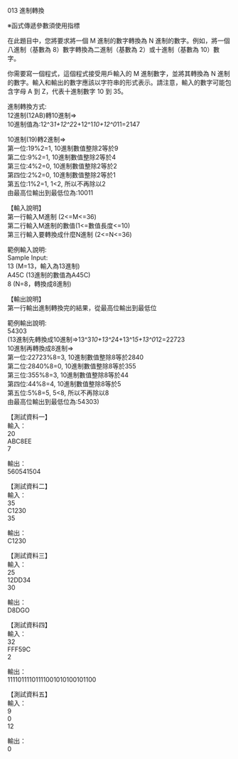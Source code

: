 013 進制轉換  
  
※函式傳遞參數須使用指標  
  
在此題目中，您將要求將一個 M 進制的數字轉換為 N 進制的數字。例如，將一個八進制（基數為 8）數字轉換為二進制（基數為 2）或十進制（基數為 10）數字。  
  
你需要寫一個程式，這個程式接受用戶輸入的 M 進制數字，並將其轉換為 N 進制的數字。輸入和輸出的數字應該以字符串的形式表示。請注意，輸入的數字可能包含字母 A 到 Z，代表十進制數字 10 到 35。  
  
進制轉換方式:  
12進制(12AB)轉10進制=>  
10進制值為:12^3*1+12^2*2+12^1*10+12^0*11=2147  
  
10進制(19)轉2進制=>  
第一位:19%2=1, 10進制數值整除2等於9  
第二位:9%2=1, 10進制數值整除2等於4  
第三位:4%2=0, 10進制數值整除2等於2  
第四位:2%2=0, 10進制數值整除2等於1  
第五位:1%2=1, 1<2, 所以不再除以2  
由最高位輸出到最低位為:10011  
  
【輸入說明】  
第一行輸入M進制 (2<=M<=36)  
第二行輸入M進制的數值(1<=數值長度<=10)  
第三行輸入要轉換成什麼N進制 (2<=N<=36)  
  
範例輸入說明:  
Sample Input:  
13 (M=13，輸入為13進制)  
A45C (13進制的數值為A45C)  
8 (N=8，轉換成8進制)  
  
【輸出說明】  
第一行輸出進制轉換完的結果，從最高位輸出到最低位  
  
範例輸出說明:  
54303  
(13進制先轉換成10進制=>13^3*10+13^2*4+13^1*5+13^0*12=22723  
10進制再轉換成8進制=>  
第一位:22723%8=3, 10進制數值整除8等於2840  
第二位:2840%8=0, 10進制數值整除8等於355  
第三位:355%8=3, 10進制數值整除8等於44  
第四位:44%8=4, 10進制數值整除8等於5  
第五位:5%8=5, 5<8, 所以不再除以8  
由最高位輸出到最低位為:54303)  
  
【測試資料一】  
輸入：  
20  
ABC8EE  
7  
  
輸出：  
560541504  
  
【測試資料二】  
輸入：  
35  
C1230  
35  
  
輸出：  
C1230  
  
【測試資料三】  
輸入：  
25  
12DD34  
30  
  
輸出：  
D8DGO  
  
【測試資料四】  
輸入：  
32  
FFF59C  
2  
  
輸出：  
11110111101111001010100101100  
  
【測試資料五】  
輸入：  
9  
0  
12  
  
輸出：  
0  

